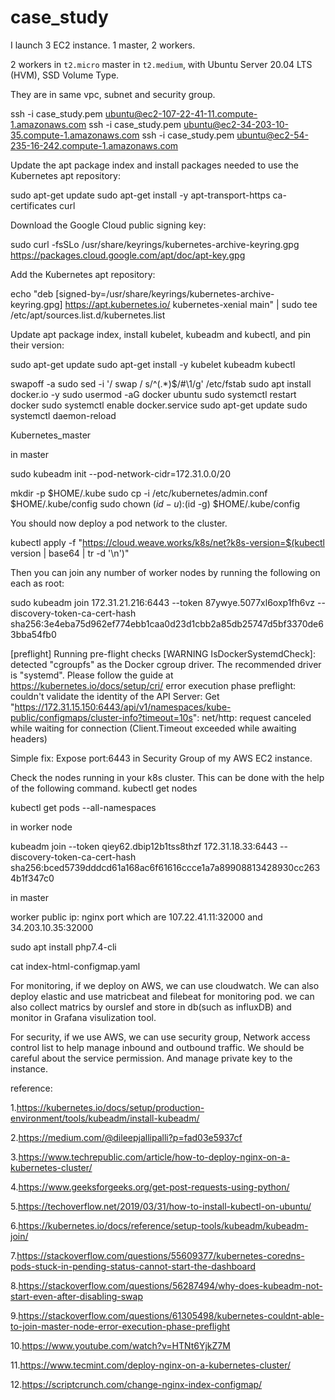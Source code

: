 # case_study

I launch 3 EC2 instance. 1 master, 2 workers.

2 workers in `t2.micro` master in `t2.medium`, with Ubuntu Server 20.04 LTS (HVM), SSD Volume Type.

They are in same vpc, subnet and security group.

ssh -i case_study.pem ubuntu@ec2-107-22-41-11.compute-1.amazonaws.com
ssh -i case_study.pem ubuntu@ec2-34-203-10-35.compute-1.amazonaws.com
ssh -i case_study.pem ubuntu@ec2-54-235-16-242.compute-1.amazonaws.com


Update the apt package index and install packages needed to use the Kubernetes apt repository:

sudo apt-get update
sudo apt-get install -y apt-transport-https ca-certificates curl

Download the Google Cloud public signing key:

sudo curl -fsSLo /usr/share/keyrings/kubernetes-archive-keyring.gpg https://packages.cloud.google.com/apt/doc/apt-key.gpg

Add the Kubernetes apt repository:

echo "deb [signed-by=/usr/share/keyrings/kubernetes-archive-keyring.gpg] https://apt.kubernetes.io/ kubernetes-xenial main" | sudo tee /etc/apt/sources.list.d/kubernetes.list

Update apt package index, install kubelet, kubeadm and kubectl, and pin their version:

sudo apt-get update
sudo apt-get install -y kubelet kubeadm kubectl


swapoff -a
sudo sed -i '/ swap / s/^\(.*\)$/#\1/g' /etc/fstab
sudo apt install docker.io -y
sudo usermod -aG docker ubuntu
sudo systemctl restart docker
sudo systemctl enable docker.service
sudo apt-get update
sudo systemctl daemon-reload


Kubernetes_master

in master

sudo kubeadm init --pod-network-cidr=172.31.0.0/20

mkdir -p $HOME/.kube
sudo cp -i /etc/kubernetes/admin.conf $HOME/.kube/config
sudo chown $(id -u):$(id -g) $HOME/.kube/config

You should now deploy a pod network to the cluster.

kubectl apply -f "https://cloud.weave.works/k8s/net?k8s-version=$(kubectl version | base64 | tr -d '\n')"


Then you can join any number of worker nodes by running the following on each as root:

sudo kubeadm join 172.31.21.216:6443 --token 87ywye.5077xl6oxp1fh6vz --discovery-token-ca-cert-hash sha256:3e4eba75d962ef774ebb1caa0d23d1cbb2a85db25747d5bf3370de63bba54fb0



[preflight] Running pre-flight checks
	[WARNING IsDockerSystemdCheck]: detected "cgroupfs" as the Docker cgroup driver. The recommended driver is "systemd". Please follow the guide at https://kubernetes.io/docs/setup/cri/
error execution phase preflight: couldn't validate the identity of the API Server: Get "https://172.31.15.150:6443/api/v1/namespaces/kube-public/configmaps/cluster-info?timeout=10s": net/http: request canceled while waiting for connection (Client.Timeout exceeded while awaiting headers)

Simple fix: Expose port:6443 in Security Group of my AWS EC2 instance.


Check the nodes running in your k8s cluster. This can be done with the help of the following command.
kubectl get nodes





kubectl get pods --all-namespaces




in worker node



kubeadm join --token qiey62.dbip12b1tss8thzf 172.31.18.33:6443 --discovery-token-ca-cert-hash sha256:bced5739dddcd61a168ac6f61616ccce1a7a89908813428930cc2634b1f347c0


in master



worker public ip: nginx port
which are 107.22.41.11:32000 and 34.203.10.35:32000


sudo apt install php7.4-cli

cat index-html-configmap.yaml




For monitoring, if we deploy on AWS, we can use cloudwatch.
We can also deploy elastic and use matricbeat and filebeat for monitoring pod.
we can also collect matrics by ourslef and store in db(such as influxDB) and monitor in Grafana visulization tool.

For security, if we use AWS, we can use security group, Network access control list to help manage inbound and outbound traffic.
We should be careful about the service permission. And manage private key to the instance.


reference:

1.https://kubernetes.io/docs/setup/production-environment/tools/kubeadm/install-kubeadm/

2.https://medium.com/@dileepjallipalli?p=fad03e5937cf

3.https://www.techrepublic.com/article/how-to-deploy-nginx-on-a-kubernetes-cluster/

4.https://www.geeksforgeeks.org/get-post-requests-using-python/

5.https://techoverflow.net/2019/03/31/how-to-install-kubectl-on-ubuntu/

6.https://kubernetes.io/docs/reference/setup-tools/kubeadm/kubeadm-join/

7.https://stackoverflow.com/questions/55609377/kubernetes-coredns-pods-stuck-in-pending-status-cannot-start-the-dashboard

8.https://stackoverflow.com/questions/56287494/why-does-kubeadm-not-start-even-after-disabling-swap

9.https://stackoverflow.com/questions/61305498/kubernetes-couldnt-able-to-join-master-node-error-execution-phase-preflight

10.https://www.youtube.com/watch?v=HTNt6YjkZ7M

11.https://www.tecmint.com/deploy-nginx-on-a-kubernetes-cluster/

12.https://scriptcrunch.com/change-nginx-index-configmap/
